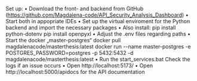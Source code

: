 Set up: 
•	Download the front- and backend from GitHub (https://github.com/Magdalena-code/API_Security_Analysis_Dashboard)
•	Start both in appopriate IDEs
•	Set up the virtual enviroment for the Python backend and import the necessary packages
•	Also install:
	  pip install python-dotenv
	  pip install openpyxl
•	Adjust the .env files regarding paths
•	Start the docker „master-postgres“ 
    docker pull magdalenacode/masterthesis:latest
    docker run --name master-postgres -e POSTGRES_PASSWORD=postgres -p 5432:5432 -d magdalenacode/masterthesis:latest
•	  Run the start_services.bat
	  Check the logs if an issue occurs
•	Open http://localhost:5173/ 
•	Open http://localhost:5000/apidocs for the API documentation
